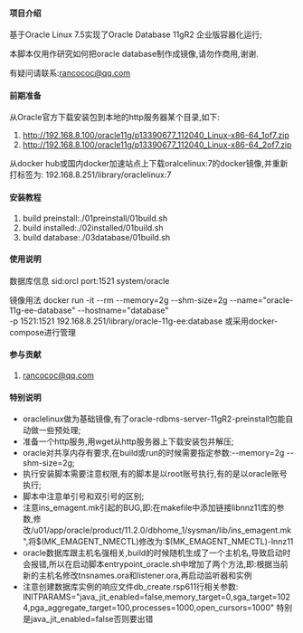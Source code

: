 #### 项目介绍
基于Oracle Linux 7.5实现了Oracle Database 11gR2 企业版容器化运行;

本脚本仅用作研究如何把oracle database制作成镜像,请勿作商用,谢谢.

有疑问请联系:rancococ@qq.com

#### 前期准备
从Oracle官方下载安装包到本地的http服务器某个目录,如下:

1. http://192.168.8.100/oracle11g/p13390677_112040_Linux-x86-64_1of7.zip
2. http://192.168.8.100/oracle11g/p13390677_112040_Linux-x86-64_2of7.zip

从docker hub或国内docker加速站点上下载oralcelinux:7的docker镜像,并重新打标签为:
192.168.8.251/library/oraclelinux:7

#### 安装教程
1. build preinstall:./01preinstall/01build.sh
2. build installed:./02installed/01build.sh
3. build database:./03database/01build.sh

#### 使用说明
数据库信息
sid:orcl
port:1521
system/oracle

镜像用法
docker run -it --rm --memory=2g --shm-size=2g --name="oracle-11g-ee-database" --hostname="database" \
           -p 1521:1521 192.168.8.251/library/oracle-11g-ee:database
或采用docker-compose进行管理

#### 参与贡献
1. rancococ@qq.com

#### 特别说明
- oraclelinux做为基础镜像,有了oracle-rdbms-server-11gR2-preinstall包能自动做一些预处理;
- 准备一个http服务,用wget从http服务器上下载安装包并解压;
- oracle对共享内存有要求,在build或run的时候需要指定参数:--memory=2g --shm-size=2g;
- 执行安装脚本需要注意权限,有的脚本是以root账号执行,有的是以oracle账号执行;
- 脚本中注意单引号和双引号的区别;
- 注意ins_emagent.mk引起的BUG,即:在makefile中添加链接libnnz11库的参数,修改/u01/app/oracle/product/11.2.0/dbhome_1/sysman/lib/ins_emagent.mk",将\$(MK_EMAGENT_NMECTL)修改为:\$(MK_EMAGENT_NMECTL)-lnnz11
- oracle数据库跟主机名强相关,build的时候随机生成了一个主机名,导致启动时会报错,所以在启动脚本entrypoint_oracle.sh中增加了两个方法,即:根据当前新的主机名修改tnsnames.ora和listener.ora,再启动监听器和实例
- 注意创建数据库实例的响应文件db_create.rsp611行相关参数:
INITPARAMS="java_jit_enabled=false,memory_target=0,sga_target=1024,pga_aggregate_target=100,processes=1000,open_cursors=1000"
特别是java_jit_enabled=false否则要出错
